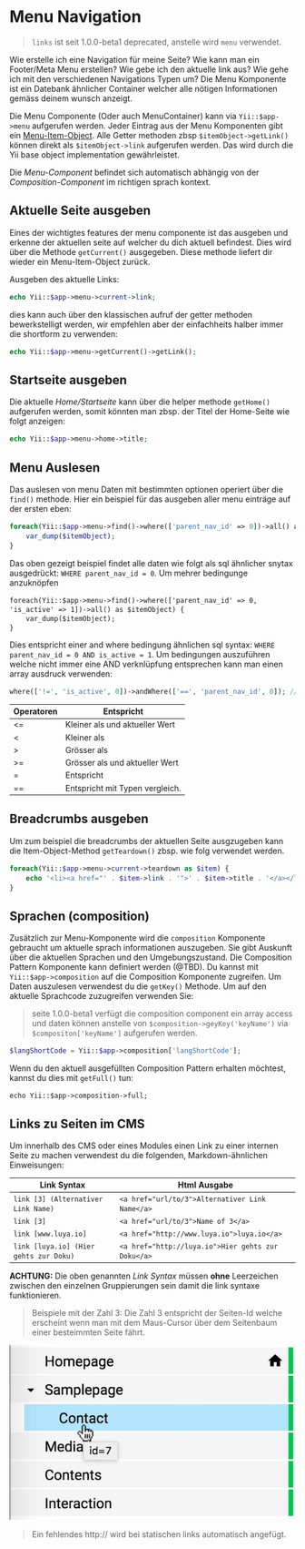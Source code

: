 Menu Navigation
===========

> `links` ist seit 1.0.0-beta1 deprecated, anstelle wird `menu` verwendet.

Wie erstelle ich eine Navigation für meine Seite? Wie kann man ein Footer/Meta Menu erstellen? Wie gebe ich den aktuelle link aus? Wie gehe ich mit den verschiedenen Navigations Typen um? Die Menu Komponente ist ein Datebank ähnlicher Container welcher alle nötigen Informationen gemäss deinem wunsch anzeigt.

Die Menu Componente (Oder auch MenuContainer) kann via `Yii::$app->menu` aufgerufen werden. Jeder Eintrag aus der Menu Komponenten gibt ein [Menu-Item-Object](https://luya.io/api/cms-menu-item.html). Alle Getter methoden zbsp `$itemObject->getLink()` können direkt als `$itemObject->link` aufgerufen werden. Das wird durch die Yii base object implementation gewährleistet.

Die *Menu-Component* befindet sich automatisch abhängig von der *Composition-Component* im richtigen sprach kontext.

Aktuelle Seite ausgeben
----------------------

Eines der wichtigtes features der menu componente ist das ausgeben und erkenne der aktuellen seite auf welcher du dich aktuell befindest. Dies wird über die Methode `getCurrent()` ausgegeben. Diese methode liefert dir wieder ein Menu-Item-Object zurück.

Ausgeben des aktuelle Links:

```php
echo Yii::$app->menu->current->link;
```

dies kann auch über den klassischen aufruf der getter methoden bewerkstelligt werden, wir empfehlen aber der einfachheits halber immer die shortform zu verwenden:

```php
echo Yii::$app->menu->getCurrent()->getLink();
```

Startseite ausgeben
------------------

Die aktuelle *Home/Startseite* kann über die helper methode `getHome()` aufgerufen werden, somit könnten man zbsp. der Titel der Home-Seite wie folgt anzeigen:

```php
echo Yii::$app->menu->home->title;
```

Menu Auslesen
-------------

Das auslesen von menu Daten mit bestimmten optionen operiert über die `find()` methode. Hier ein beispiel für das ausgeben aller menu einträge auf der ersten eben:

```php
foreach(Yii::$app->menu->find()->where(['parent_nav_id' => 0])->all() as $itemObject) {
    var_dump($itemObject);
}
```

Das oben gezeigt beispiel findet alle daten wie folgt als sql ähnlicher snytax ausgedrückt: `WHERE parent_nav_id = 0`. Um mehrer bedingunge anzuknöpfen 

```
foreach(Yii::$app->menu->find()->where(['parent_nav_id' => 0, 'is_active' => 1])->all() as $itemObject) {
    var_dump($itemObject);
}
```

Dies entspricht einer and where bedingung ähnlichen sql syntax: `WHERE parent_nav_id = 0 AND is_active = 1`. Um bedingungen auszuführen welche nicht immer eine AND verknlüpfung entsprechen kann man einen array ausdruck verwenden:

```php
where(['!=', 'is_active', 0])->andWhere(['==', 'parent_nav_id', 0]); // WHERE is_active != AND parent_nav_id === 0
```

|Operatoren |Entspricht
|---|---
|<= | Kleiner als und aktueller Wert
|<  | Kleiner als
|>  | Grösser als
|>= | Grösser als und aktueller Wert
|=  | Entspricht
|== | Entspricht mit Typen vergleich.

Breadcrumbs ausgeben
--------------------

Um zum beispiel die breadcrumbs der aktuellen Seite ausgzugeben kann die Item-Object-Method `getTeardown()` zbsp. wie folg verwendet werden.

```php
foreach(Yii::$app->menu->current->teardown as $item) {
    echo '<li><a href="' . $item->link . '">' . $item->title . '</a></li>';
}
```

Sprachen (composition)
----------------------
Zusätzlich zur Menu-Komponente wird die `composition` Komponente gebraucht um aktuelle sprach informationen auszugeben. Sie gibt Auskunft über die aktuellen Sprachen und den Umgebungszustand. Die Composition Pattern Komponente kann definiert werden (@TBD). Du kannst mit `Yii::$app->composition` auf die Composition Komponente zugreifen. Um Daten auszulesen verwendest du die `getKey()` Methode. Um auf den aktuelle Sprachcode zuzugreifen verwenden Sie:

> seite 1.0.0-beta1 verfügt die composition component ein array access und daten können anstelle von `$composition->geyKey('keyName')` via `$compositon['keyName']` aufgerufen werden.

```php
$langShortCode = Yii::$app->composition['langShortCode'];
```

Wenn du den aktuell ausgefüllten Composition Pattern erhalten möchtest, kannst du dies mit `getFull()` tun:

```
echo Yii::$app->composition->full;
```

Links zu Seiten im CMS
---------------------

Um innerhalb des CMS oder eines Modules einen Link zu einer internen Seite zu machen verwendest du die folgenden, Markdown-ähnlichen Einweisungen:

|Link Syntax        |Html Ausgabe
|----               |----
|`link [3] (Alternativer Link Name)`  |`<a href="url/to/3">Alternativer Link Name</a>`
|`link [3]`                           |`<a href="url/to/3">Name of 3</a>`
|`link [www.luya.io]`                 |`<a href="http://www.luya.io">luya.io</a>`
|`link [luya.io] (Hier gehts zur Doku)` |`<a href="http://luya.io">Hier gehts zur Doku</a>`

**ACHTUNG:** Die oben genannten *Link Syntax* müssen **ohne** Leerzeichen zwischen den einzelnen Gruppierungen sein damit die link syntaxe funktionieren.

> Beispiele mit der Zahl 3: Die Zahl 3 entspricht der Seiten-Id welche erscheint wenn man mit dem Maus-Cursor über dem Seitenbaum einer besteimmten Seite fährt.

![Seiten ID](https://raw.githubusercontent.com/luyadev/luya/master/docs/guide/img/cms-nav-page-id.jpg "Seiten ID")

> Ein fehlendes http:// wird bei statischen links automatisch angefügt.